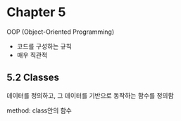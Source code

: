 # Chapter 5

OOP (Object-Oriented Programming)

- 코드를 구성하는 규칙
- 매우 직관적

## 5.2 Classes

데이터를 정의하고, 그 데이터를 기반으로 동작하는 함수를 정의함

method: class안의 함수